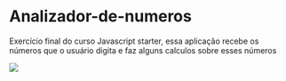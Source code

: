 # Analizador-de-numeros
Exercício final do curso Javascript starter, essa aplicação recebe os números que o usuário digita e faz alguns calculos sobre esses números 

<a href="https://media.giphy.com/media/S8eiWf0ZN0b9IcX1Dc/giphy.gif"><img src="https://media.giphy.com/media/S8eiWf0ZN0b9IcX1Dc/giphy.gif"/></a>
